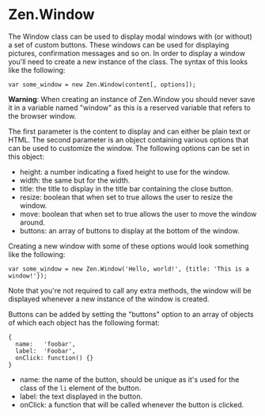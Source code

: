 # Zen.Window

The Window class can be used to display modal windows with (or without) a set of
custom buttons. These windows can be used for displaying pictures, confirmation
messages and so on. In order to display a window you'll need to create a new
instance of the class. The syntax of this looks like the following:

    var some_window = new Zen.Window(content[, options]);

<div class="note deprecated">
    <p>
        <strong>Warning</strong>: When creating an instance of Zen.Window you
        should never save it in a variable named "window" as this is a reserved
        variable that refers to the browser window.
    </p>
</div>

The first parameter is the content to display and can either be plain text or
HTML. The second parameter is an object containing various options that can be
used to customize the window. The following options can be set in this object:

* height: a number indicating a fixed height to use for the window.
* width: the same but for the width.
* title: the title to display in the title bar containing the close button.
* resize: boolean that when set to true allows the user to resize the window.
* move: boolean that when set to true allows the user to move the window around.
* buttons: an array of buttons to display at the bottom of the window.

Creating a new window with some of these options would look something like the
following:

    var some_window = new Zen.Window('Hello, world!', {title: 'This is a window!'});

Note that you're not required to call any extra methods, the window will be
displayed whenever a new instance of the window is created.

Buttons can be added by setting the "buttons" option to an array of objects of
which each object has the following format:

    {
      name:   'foobar',
      label:  'Foobar',
      onClick: function() {}
    }

* name: the name of the button, should be unique as it's used for the class of
  the ``li`` element of the button.
* label: the text displayed in the button.
* onClick: a function that will be called whenever the button is clicked.
